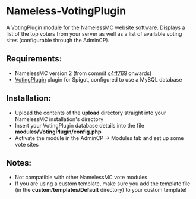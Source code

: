 # Nameless-VotingPlugin
A VotingPlugin module for the NamelessMC website software. Displays a list of the top voters from your server as well as a list of available voting sites (configurable through the AdminCP).

## Requirements:
- NamelessMC version 2 (from commit [c4ff769](https://github.com/NamelessMC/Nameless/commit/c4ff769c9d9bdadfa1db810ef69ae55ad7a18ad9) onwards)
- [VotingPlugin](https://www.spigotmc.org/resources/votingplugin.15358/) plugin for Spigot, configured to use a MySQL database

## Installation:
- Upload the contents of the **upload** directory straight into your NamelessMC installation's directory
- Insert your VotingPlugin database details into the file **modules/VotingPlugin/config.php**
- Activate the module in the AdminCP -> Modules tab and set up some vote sites

## Notes:
- Not compatible with other NamelessMC vote modules
- If you are using a custom template, make sure you add the template file (in the **custom/templates/Default** directory) to your custom template!